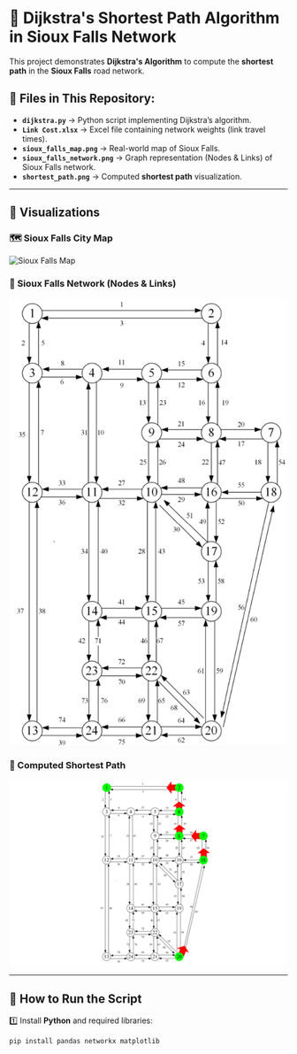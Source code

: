 # 🚀 Dijkstra's Shortest Path Algorithm in Sioux Falls Network

This project demonstrates **Dijkstra's Algorithm** to compute the **shortest path** in the **Sioux Falls** road network.

## 📂 Files in This Repository:
- **`dijkstra.py`** → Python script implementing Dijkstra’s algorithm.
- **`Link Cost.xlsx`** → Excel file containing network weights (link travel times).
- **`sioux_falls_map.png`** → Real-world map of Sioux Falls.
- **`sioux_falls_network.png`** → Graph representation (Nodes & Links) of Sioux Falls network.
- **`shortest_path.png`** → Computed **shortest path** visualization.

---

## 📍 **Visualizations**
### 🗺️ Sioux Falls City Map
![Sioux Falls Map](sioux_falls_map.png)

### 🔗 Sioux Falls Network (Nodes & Links)
![Sioux Falls Network](sioux_falls_network.png)

### 🚀 Computed Shortest Path
![Shortest Path](shortest_path.png)

---

## 🔧 **How to Run the Script**
1️⃣ Install **Python** and required libraries:
```sh
pip install pandas networkx matplotlib
